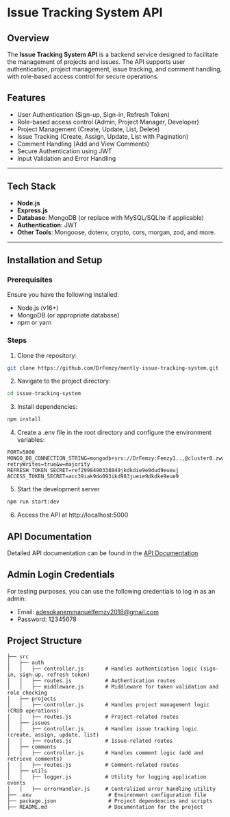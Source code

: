 # **Issue Tracking System API**

## **Overview**

The **Issue Tracking System API** is a backend service designed to facilitate the management of projects and issues. The API supports user authentication, project management, issue tracking, and comment handling, with role-based access control for secure operations.

## **Features**

- User Authentication (Sign-up, Sign-in, Refresh Token)
- Role-based access control (Admin, Project Manager, Developer)
- Project Management (Create, Update, List, Delete)
- Issue Tracking (Create, Assign, Update, List with Pagination)
- Comment Handling (Add and View Comments)
- Secure Authentication using JWT
- Input Validation and Error Handling

---

## **Tech Stack**

- **Node.js**
- **Express.js**
- **Database**: MongoDB (or replace with MySQL/SQLite if applicable)
- **Authentication**: JWT
- **Other Tools**: Mongoose, dotenv, crypto, cors, morgan, zod, and more.

---

## **Installation and Setup**

### **Prerequisites**

Ensure you have the following installed:

- Node.js (v16+)
- MongoDB (or appropriate database)
- npm or yarn

### **Steps**

1. Clone the repository:

```bash
git clone https://github.com/DrFemzy/mently-issue-tracking-system.git
```

2. Navigate to the project directory:

```bash
cd issue-tracking-system
```

3. Install dependencies:

```bash
npm install
```

4. Create a .env file in the root directory and configure the environment variables:

```env
PORT=5000
MONGO_DB_CONNECTION_STRING=mongodb+srv://DrFemzy:Femzy1..,@cluster0.zwwjb.mongodb.net/IssueTrackingSystem?retryWrites=true&w=majority
REFRESH_TOKEN_SECRET=ref2998490338849jkdkdie9e9dud9eueuj
ACCESS_TOKEN_SECRET=acc39iak9do093ikd983jueie9dkdke9eue9
```

5. Start the development server

```bash
npm run start:dev
```

6. Access the API at http://localhost:5000

## **API Documentation**

Detailed API documentation can be found in the [API Documentation](https://documenter.getpostman.com/view/18114709/2sAYJ3G2Wb)

## **Admin Login Credentials**

For testing purposes, you can use the following credentials to log in as an admin:

- Email: adesokanemmanuelfemzy2018@gmail.com
- Password: 12345678

## **Project Structure**

```plaintext
├── src
│   ├── auth
│   │   ├── controller.js       # Handles authentication logic (sign-in, sign-up, refresh token)
│   │   ├── routes.js           # Authentication routes
│   │   ├── middleware.js       # Middleware for token validation and role checking
│   ├── projects
│   │   ├── controller.js       # Handles project management logic (CRUD operations)
│   │   ├── routes.js           # Project-related routes
│   ├── issues
│   │   ├── controller.js       # Handles issue tracking logic (create, assign, update, list)
│   │   ├── routes.js           # Issue-related routes
│   ├── comments
│   │   ├── controller.js       # Handles comment logic (add and retrieve comments)
│   │   ├── routes.js           # Comment-related routes
│   ├── utils
│   │   ├── logger.js           # Utility for logging application events
│   │   ├── errorHandler.js     # Centralized error handling utility
├── .env                         # Environment configuration file
├── package.json                 # Project dependencies and scripts
├── README.md                    # Documentation for the project
```
